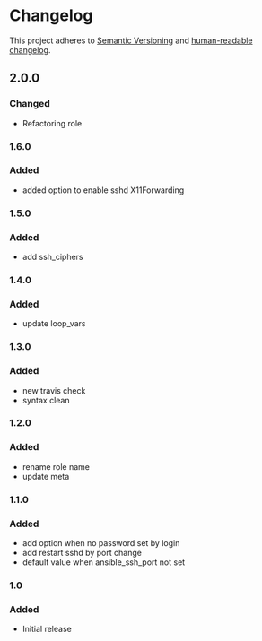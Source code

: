 # Changelog

This project adheres to [Semantic Versioning](<https://semver.org/spec/v2.0.0.html>)
and [human-readable changelog](<https://keepachangelog.com/en/1.0.0/>).

## 2.0.0

### Changed

- Refactoring role

### 1.6.0

### Added

- added option to enable sshd X11Forwarding

### 1.5.0

### Added

- add ssh\_ciphers

### 1.4.0

### Added

- update loop\_vars

### 1.3.0

### Added

- new travis check
- syntax clean

### 1.2.0

### Added

- rename role name
- update meta

### 1.1.0

### Added

- add option when no password set by login
- add restart sshd by port change
- default value when ansible\_ssh\_port not set

### 1.0

### Added

- Initial release
